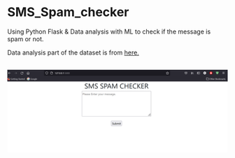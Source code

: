 # SMS_Spam_checker
Using Python Flask &amp; Data analysis with ML to check if the message is spam or not.

Data analysis part of the dataset is from <a href="https://github.com/whehdwns/Data_Analysis_Learning/tree/main/SMS_Spam_Analysis">here. </a>
<br></br>

<img src="SMS_spam_checker.PNG">
